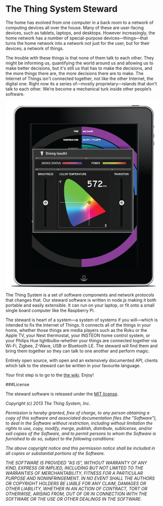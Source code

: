 The Thing System Steward
=======

The home has evolved from one computer in a back room to a network of computing devices all over the house. Many of these are user-facing devices, such as tablets, laptops, and desktops. However increasingly, the home network has a number of special-purpose devices—things—that turns the home network into a network not just for the user, but for their devices; a network of things.

The trouble with these things is that none of them talk to each other. They might be informing us, quantifying the world around us and allowing us to make better decisions, but it's still us that has to make the decisions, and the more things there are, the more decisions there are to make. The Internet of Things isn't connected together, not like the other Internet, the digital one. Right now its a series of—mostly proprietary—islands that don't talk to each other. We’re become a mechanical turk inside other people’s software.

![iPad](assets/thing.ipad.png)

The Thing System is a set of software components and network protocols that changes that. Our steward software is written in node.js making it both portable and easily extensible. It can run on your laptop, or fit onto a small single board computer like the Raspberry Pi. 

The steward is heart of a system—a system of systems if you will—which is intended to fix the Internet of Things. It connects all of the things in your home, whether those things are media players such as the Roku or the Apple TV, your Nest thermostat, your INSTEON home control system, or your Philips Hue lightbulbs–whether your things are connected together via Wi-Fi, Zigbee, Z-Wave, USB or Bluetooth LE. The steward will find them and bring them together so they can talk to one another and perform magic.

Entirely open source, with open and an extensively documented API, clients which talk to the steward can be written in your favourite language.

Your first step is to go to the [the wiki](https://github.com/TheThingSystem/steward/wiki). Enjoy!

###License

The steward software is released under the [MIT license](http://en.wikipedia.org/wiki/MIT_License).

_Copyright (c) 2013 The Thing System, Inc._

_Permission is hereby granted, free of charge, to any person obtaining a copy of this software and associated documentation files (the "Software"), to deal in the Software without restriction, including without limitation the rights to use, copy, modify, merge, publish, distribute, sublicense, and/or sell copies of the Software, and to permit persons to whom the Software is furnished to do so, subject to the following conditions:_

_The above copyright notice and this permission notice shall be included in all copies or substantial portions of the Software._

_THE SOFTWARE IS PROVIDED "AS IS", WITHOUT WARRANTY OF ANY KIND, EXPRESS OR IMPLIED, INCLUDING BUT NOT LIMITED TO THE WARRANTIES OF MERCHANTABILITY, FITNESS FOR A PARTICULAR PURPOSE AND NONINFRINGEMENT. IN NO EVENT SHALL THE AUTHORS OR COPYRIGHT HOLDERS BE LIABLE FOR ANY CLAIM, DAMAGES OR OTHER LIABILITY, WHETHER IN AN ACTION OF CONTRACT, TORT OR OTHERWISE, ARISING FROM, OUT OF OR IN CONNECTION WITH THE SOFTWARE OR THE USE OR OTHER DEALINGS IN THE SOFTWARE._